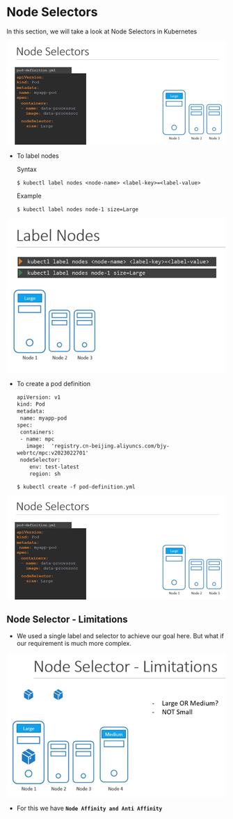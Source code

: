 # Node Selectors


In this section, we will take a look at Node Selectors in Kubernetes


![nsel](../../images/nsel.PNG)

- To label nodes

  Syntax
  ```
  $ kubectl label nodes <node-name> <label-key>=<label-value>
  ```
  Example
  ```
  $ kubectl label nodes node-1 size=Large
  ```

![ln](../../images/ln.PNG)

- To create a pod definition
  ```
  apiVersion: v1
  kind: Pod
  metadata:
   name: myapp-pod
  spec:
   containers:
   - name: mpc
     image:  'registry.cn-beijing.aliyuncs.com/bjy-webrtc/mpc:v2023022701'
   nodeSelector:
      env: test-latest
      region: sh
  ```
  ```
  $ kubectl create -f pod-definition.yml
  ```
  
![nsel](../../images/nsel.PNG)
  
## Node Selector - Limitations
- We used a single label and selector to achieve our goal here. But what if our requirement is much more complex.
  
![nsl](../../images/nsl.PNG)
 
- For this we have **`Node Affinity and Anti Affinity`**




